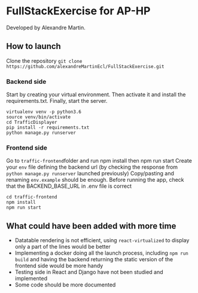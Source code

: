 # FullStackExercise for AP-HP

Developed by Alexandre Martin.

## How to launch

Clone the repository 
`git clone https://github.com/alexandreMartinEcl/FullStackExercise.git`

### Backend side

Start by creating your virtual environment. Then activate it and install the requirements.txt. Finally, start the server.

    virtualenv venv -p python3.6
    source venv/bin/activate
    cd TrafficDisplayer
    pip install -r requirements.txt
    python manage.py runserver


### Frontend side

Go to `traffic-frontend`folder and run npm install then npm run start
Create your `env` file defining the backend url (by checking the response from `python manage.py runserver` launched previously)
Copy/pasting and renaming `env.example` should be enough.
Before running the app, check that the BACKEND_BASE_URL in .env file is correct 

    cd traffic-frontend
    npm install
    npm run start

## What could have been added with more time

- Datatable rendering is not efficient, using `react-virtualized` to display only a part of the lines would be better
- Implementing a docker doing all the launch process, including `npm run build` and having the backend returning the static version of the frontend side would be more handy
- Testing side in React and Django have not been studied and implemented
- Some code should be more documented
